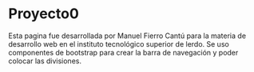 # Proyecto0
Esta pagina fue desarrollada por Manuel Fierro Cantú para la materia de desarrollo web en el instituto tecnológico superior de lerdo.
Se uso componentes de bootstrap para crear la barra de navegación y poder colocar las divisiones.
